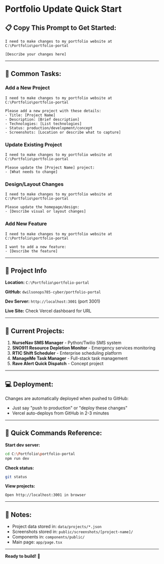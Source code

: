 # Portfolio Update Quick Start

## 📋 Copy This Prompt to Get Started:

```
I need to make changes to my portfolio website at C:\Portfolio\portfolio-portal

[Describe your changes here]
```

---

## 🎯 Common Tasks:

### Add a New Project
```
I need to make changes to my portfolio website at C:\Portfolio\portfolio-portal

Please add a new project with these details:
- Title: [Project Name]
- Description: [Brief description]
- Technologies: [List technologies]
- Status: production/development/concept
- Screenshots: [Location or describe what to capture]
```

### Update Existing Project
```
I need to make changes to my portfolio website at C:\Portfolio\portfolio-portal

Please update the [Project Name] project:
- [What needs to change]
```

### Design/Layout Changes
```
I need to make changes to my portfolio website at C:\Portfolio\portfolio-portal

Please update the homepage/design:
- [Describe visual or layout changes]
```

### Add New Feature
```
I need to make changes to my portfolio website at C:\Portfolio\portfolio-portal

I want to add a new feature:
- [Describe the feature]
```

---

## 📁 Project Info

**Location:** `C:\Portfolio\portfolio-portal`

**GitHub:** `dwilsonops785-cyber/portfolio-portal`

**Dev Server:** `http://localhost:3001` (port 3001)

**Live Site:** Check Vercel dashboard for URL

---

## 🚀 Current Projects:

1. **NurseNav SMS Manager** - Python/Twilio SMS system
2. **SNO911 Resource Depletion Monitor** - Emergency services monitoring
3. **RTIC Shift Scheduler** - Enterprise scheduling platform
4. **ManageMe Task Manager** - Full-stack task management
5. **Rave Alert Quick Dispatch** - Concept project

---

## 💻 Deployment:

Changes are automatically deployed when pushed to GitHub:
- Just say "push to production" or "deploy these changes"
- Vercel auto-deploys from GitHub in 2-3 minutes

---

## 🔧 Quick Commands Reference:

**Start dev server:**
```bash
cd C:\Portfolio\portfolio-portal
npm run dev
```

**Check status:**
```bash
git status
```

**View projects:**
```
Open http://localhost:3001 in browser
```

---

## 📝 Notes:

- Project data stored in: `data/projects/*.json`
- Screenshots stored in: `public/screenshots/[project-name]/`
- Components in: `components/public/`
- Main page: `app/page.tsx`

---

**Ready to build!** 🚀

